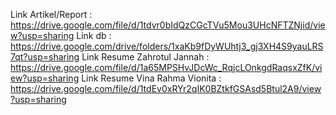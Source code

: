 Link Artikel/Report : https://drive.google.com/file/d/1tdvr0bIdQzCGcTVu5Mou3UHcNFTZNjid/view?usp=sharing
Link db : https://drive.google.com/drive/folders/1xaKb9fDyWUhtj3_gj3XH4S9yauLRS7qt?usp=sharing
Link Resume Zahrotul Jannah : https://drive.google.com/file/d/1a65MPSHvJDcWc_RqjcLOnkgdRaqsxZfK/view?usp=sharing
Link Resume Vina Rahma Vionita : https://drive.google.com/file/d/1tdEv0xRYr2qIK0BZtkfGSAsd5Btul2A9/view?usp=sharing
